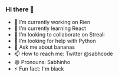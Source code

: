 ### Hi there 👋



- 🔭 I’m currently working on Rien
- 🌱 I’m currently learning React
- 👯 I’m looking to collaborate on Streali
- 🤔 I’m looking for help with Python
- 💬 Ask me about bananas
- 📫 How to reach me: Twitter @sabhcode
- 😄 Pronouns: Sabhinho
- ⚡ Fun fact: I'm black

